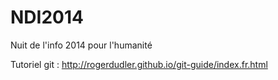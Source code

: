 NDI2014
=======

Nuit de l'info 2014 pour l'humanité

Tutoriel git : http://rogerdudler.github.io/git-guide/index.fr.html
